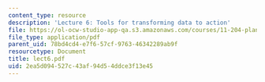 ```yaml
---
content_type: resource
description: 'Lecture 6: Tools for transforming data to action'
file: https://ol-ocw-studio-app-qa.s3.amazonaws.com/courses/11-204-planning-communications-and-digital-media-fall-2004/2ea5d094527c43af94d54ddce3f13e45_lect6.pdf
file_type: application/pdf
parent_uid: 78bd4cd4-e7f6-57cf-9763-46342289ab9f
resourcetype: Document
title: lect6.pdf
uid: 2ea5d094-527c-43af-94d5-4ddce3f13e45
---
```


